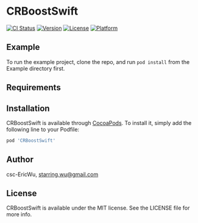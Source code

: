 # CRBoostSwift

[![CI Status](https://img.shields.io/travis/csc-EricWu/CRBoostSwift.svg?style=flat)](https://travis-ci.org/csc-EricWu/CRBoostSwift)
[![Version](https://img.shields.io/cocoapods/v/CRBoostSwift.svg?style=flat)](https://cocoapods.org/pods/CRBoostSwift)
[![License](https://img.shields.io/cocoapods/l/CRBoostSwift.svg?style=flat)](https://cocoapods.org/pods/CRBoostSwift)
[![Platform](https://img.shields.io/cocoapods/p/CRBoostSwift.svg?style=flat)](https://cocoapods.org/pods/CRBoostSwift)

## Example

To run the example project, clone the repo, and run `pod install` from the Example directory first.

## Requirements

## Installation

CRBoostSwift is available through [CocoaPods](https://cocoapods.org). To install
it, simply add the following line to your Podfile:

```ruby
pod 'CRBoostSwift'
```

## Author

csc-EricWu, starring.wu@gmail.com

## License

CRBoostSwift is available under the MIT license. See the LICENSE file for more info.

